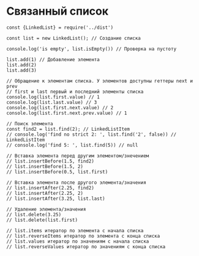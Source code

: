 # Связанный список

    const {LinkedList} = require('../dist')

    const list = new LinkedList(); // Создание списка
    
    console.log('is empty', list.isEmpty()) // Проверка на пустоту
    
    list.add(1) // Добавление элемента
    list.add(2)
    list.add(3)

    // Обращение к элементам списка. У элементов доступны геттеры next и prev
    // first и last первый и последний элементы списка
    console.log(list.first.value) // 1
    console.log(list.last.value) // 3
    console.log(list.first.next.value) // 2
    console.log(list.first.next.prev.value) // 1

    // Поиск элемента
    const find2 = list.find(2); // LinkedListItem
    // console.log('find no strict 2: ', list.find('2', false)) // LinkedListItem
    // console.log('find 5: ', list.find(5)) // null

    // Вставка элемента перед другим элементом/знечением
    // list.insertBefore(1.5, find2)
    // list.insertBefore(1.5, 2)
    // list.insertBefore(0.5, list.first)

    // Вставка элемента после другого элемента/значения
    // list.insertAfter(2.25, find2)
    // list.insertAfter(2.25, 2)
    // list.insertAfter(3.25, list.last)
    
    // Удаление элемента/значения
    // list.delete(3.25)
    // list.delete(list.first)

    // list.items итератор по элемента с начала списка
    // list.reverseItems итератор по элемента с конца списка
    // list.values итератор по значениям с начала списка
    // list.reverseValues итератор по значениям с конца списка